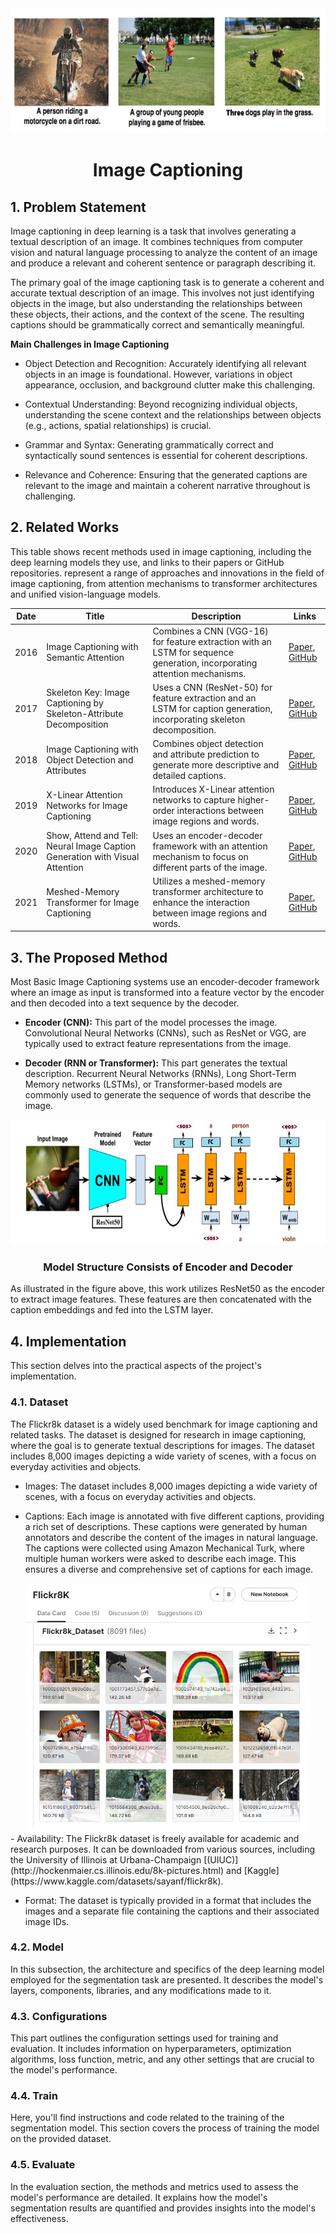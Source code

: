 <div align="center">
    <img src="images.jpg" alt="Logo" width="" height="200">
<h1 align="center">Image Captioning</h1>
</div>
 
## 1. Problem Statement
Image captioning in deep learning is a task that involves generating a textual description of an image. It combines techniques from computer vision and natural language processing to analyze the content of an image and produce a relevant and coherent sentence or paragraph describing it.

The primary goal of the image captioning task is to generate a coherent and accurate textual description of an image. This involves not just identifying objects in the image, but also understanding the relationships between these objects, their actions, and the context of the scene. The resulting captions should be grammatically correct and semantically meaningful.

**Main Challenges in Image Captioning**

- Object Detection and Recognition: Accurately identifying all relevant objects in an image is foundational. However, variations in object appearance, occlusion, and background clutter make this challenging.
- Contextual Understanding: Beyond recognizing individual objects, understanding the scene context and the relationships between objects (e.g., actions, spatial relationships) is crucial.

- Grammar and Syntax: Generating grammatically correct and syntactically sound sentences is essential for coherent descriptions.
- Relevance and Coherence: Ensuring that the generated captions are relevant to the image and maintain a coherent narrative throughout is challenging.

## 2. Related Works
This table shows recent methods used in image captioning, including the deep learning models they use, and links to their papers or GitHub repositories.
 represent a range of approaches and innovations in the field of image captioning, from attention mechanisms to transformer architectures and unified vision-language models.
 

| Date       | Title                                                                 | Description                                                                                                      | Links                                                                                                  |
|------------|-----------------------------------------------------------------------|------------------------------------------------------------------------------------------------------------------|--------------------------------------------------------------------------------------------------------|
| 2016       | Image Captioning with Semantic Attention                              | Combines a CNN (VGG-16) for feature extraction with an LSTM for sequence generation, incorporating attention mechanisms. | [Paper](https://arxiv.org/abs/1603.03925), [GitHub](https://github.com/jazzsaxmafia/show_attend_and_tell.tensorflow) |
| 2017       | Skeleton Key: Image Captioning by Skeleton-Attribute Decomposition    | Uses a CNN (ResNet-50) for feature extraction and an LSTM for caption generation, incorporating skeleton decomposition. | [Paper](https://arxiv.org/abs/1704.06500), [GitHub](https://github.com/klchang/ImageCaptioning)          |
| 2018       | Image Captioning with Object Detection and Attributes                  | Combines object detection and attribute prediction to generate more descriptive and detailed captions.             | [Paper](https://arxiv.org/abs/1803.08379), [GitHub](https://github.com/aimagelab/show-control-and-tell)   |
| 2019       | X-Linear Attention Networks for Image Captioning                       | Introduces X-Linear attention networks to capture higher-order interactions between image regions and words.       | [Paper](https://arxiv.org/abs/1908.07490), [GitHub](https://github.com/JDAI-CV/image-captioning)          |
| 2020       | Show, Attend and Tell: Neural Image Caption Generation with Visual Attention | Uses an encoder-decoder framework with an attention mechanism to focus on different parts of the image.            | [Paper](https://arxiv.org/abs/1502.03044), [GitHub](https://github.com/kelvinxu/arctic-captions)       |
| 2021       | Meshed-Memory Transformer for Image Captioning                         | Utilizes a meshed-memory transformer architecture to enhance the interaction between image regions and words.      | [Paper](https://arxiv.org/abs/1912.08226), [GitHub](https://github.com/aimagelab/meshed-memory-transformer) |


## 3. The Proposed Method

Most Basic Image Captioning systems use an encoder-decoder framework where an image as input is transformed into a feature vector by the encoder and then decoded into a text sequence by the decoder.

- **Encoder (CNN):** This part of the model processes the image. Convolutional Neural Networks (CNNs), such as ResNet or VGG, are typically used to extract feature representations from the image.

- **Decoder (RNN or Transformer):** This part generates the textual description. Recurrent Neural Networks (RNNs), Long Short-Term Memory networks (LSTMs), or Transformer-based models are commonly used to generate the sequence of words that describe the image.

<div align="center">
    <img src="Model1.jpg" alt="Logo" width="" height="200">
<h3 align="center">Model Structure Consists of Encoder and Decoder</h3>
</div>

As illustrated in the figure above, this work utilizes ResNet50 as the encoder to extract image features. These features are then concatenated with the caption embeddings and fed into the LSTM layer.

## 4. Implementation
This section delves into the practical aspects of the project's implementation.

### 4.1. Dataset
The Flickr8k dataset is a widely used benchmark for image captioning and related tasks. The dataset is designed for research in image captioning, where the goal is to generate textual descriptions for images. The dataset includes 8,000 images depicting a wide variety of scenes, with a focus on everyday activities and objects.
- Images: The dataset includes 8,000 images depicting a wide variety of scenes, with a focus on everyday activities and objects.

- Captions: Each image is annotated with five different captions, providing a rich set of descriptions. These captions were generated by human annotators and describe the content of the images in natural language. The captions were collected using Amazon Mechanical Turk, where multiple human workers were asked to describe each image. This ensures a diverse and comprehensive set of captions for each image.

<div align=center>
    <img src="dataset.jpg" align=center height=400/>
</div>
- Availability: The Flickr8k dataset is freely available for academic and research purposes. It can be downloaded from various sources, including the University of Illinois at Urbana-Champaign [(UIUC)](http://hockenmaier.cs.illinois.edu/8k-pictures.html) and [Kaggle](https://www.kaggle.com/datasets/sayanf/flickr8k).

- Format: The dataset is typically provided in a format that includes the images and a separate file containing the captions and their associated image IDs.

### 4.2. Model
In this subsection, the architecture and specifics of the deep learning model employed for the segmentation task are presented. It describes the model's layers, components, libraries, and any modifications made to it.

### 4.3. Configurations
This part outlines the configuration settings used for training and evaluation. It includes information on hyperparameters, optimization algorithms, loss function, metric, and any other settings that are crucial to the model's performance.

### 4.4. Train
Here, you'll find instructions and code related to the training of the segmentation model. This section covers the process of training the model on the provided dataset.

### 4.5. Evaluate
In the evaluation section, the methods and metrics used to assess the model's performance are detailed. It explains how the model's segmentation results are quantified and provides insights into the model's effectiveness.
